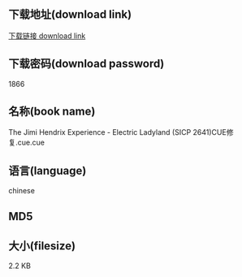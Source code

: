 ## 下载地址(download link)
[下载链接 download link](https://tutu365.netlify.app/?s=The+Jimi+Hendrix+Experience+-+Electric+Ladyland+%28SICP+2641%29CUE%E4%BF%AE%E5%A4%8D.cue)

## 下载密码(download password)
1866

## 名称(book name)
The Jimi Hendrix Experience - Electric Ladyland (SICP 2641)CUE修复.cue.cue

## 语言(language)
chinese

## MD5


## 大小(filesize)
2.2 KB
